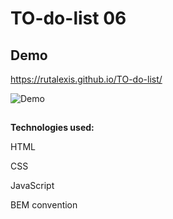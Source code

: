 # TO-do-list 06


## Demo 

https://rutalexis.github.io/TO-do-list/

 
![Demo](https://media3.giphy.com/media/OoMZPyvz8RO4AX355x/giphy.gif?cid=790b76116543ea3cd61918f47d56a9ff4494601762ea61f8&rid=giphy.gif&ct=g) 


##

**Technologies used:**

HTML

CSS

JavaScript

BEM convention
